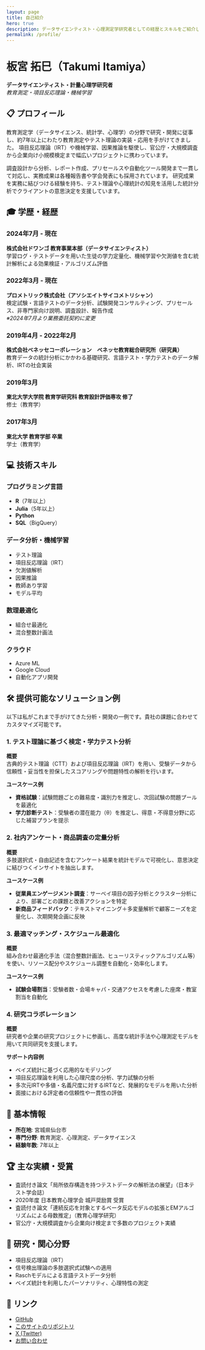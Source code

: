 ```yaml
---
layout: page
title: 自己紹介
hero: true
description: データサイエンティスト・心理測定学研究者としての経歴とスキルをご紹介します。
permalink: /profile/
---
```


# 板宮 拓巳（Takumi Itamiya）

**データサイエンティスト・計量心理学研究者**  
*教育測定・項目反応理論・機械学習*

## 📋 プロフィール

教育測定学（データサイエンス、統計学、心理学）の分野で研究・開発に従事し、約7年以上にわたり教育測定やテスト理論の実装・応用を手がけてきました。
項目反応理論（IRT）や機械学習、因果推論を駆使し、官公庁・大規模調査から企業向け小規模検定まで幅広いプロジェクトに携わっています。

調査設計から分析、レポート作成、プリセールスや自動化ツール開発まで一貫して対応し、実務成果は各種報告書や学会発表にも採用されています。
研究成果を実務に結びつける経験を持ち、テスト理論や心理統計の知見を活用した統計分析でクライアントの意思決定を支援しています。

## 🎓 学歴・経歴

### 2024年7月 - 現在
**株式会社ドワンゴ 教育事業本部（データサイエンティスト）**  
学習ログ・テストデータを用いた生徒の学力定量化、機械学習や欠測値を含む統計解析による効果検証・アルゴリズム評価

### 2022年3月 - 現在
**プロメトリック株式会社（アソシエイトサイコメトリシャン）**  
検定試験・言語テストのデータ分析、試験開発コンサルティング、プリセールス、非専門家向け説明、調査設計、報告作成  
*※2024年7月より業務委託契約に変更*

### 2019年4月 - 2022年2月
**株式会社ベネッセコーポレーション　ベネッセ教育総合研究所（研究員）**  
教育データの統計分析にかかわる基礎研究、言語テスト・学力テストのデータ解析、IRTの社会実装

### 2019年3月
**東北大学大学院 教育学研究科 教育設計評価専攻 修了**  
修士（教育学）

### 2017年3月
**東北大学 教育学部 卒業**  
学士（教育学）

## 💻 技術スキル

### プログラミング言語
- **R**（7年以上）
- **Julia**（5年以上）  
- **Python**
- **SQL**（BigQuery）

### データ分析・機械学習
- テスト理論
- 項目反応理論（IRT）
- 欠測値解析
- 因果推論
- 教師あり学習
- モデル平均

### 数理最適化
- 組合せ最適化
- 混合整数計画法

### クラウド
- Azure ML
- Google Cloud
- 自動化アプリ開発

## 🛠️ 提供可能なソリューション例

以下は私がこれまで手がけてきた分析・開発の一例です。貴社の課題に合わせてカスタマイズ可能です。

### 1. テスト理論に基づく検定・学力テスト分析

**概要**  
古典的テスト理論（CTT）および項目反応理論（IRT）を用い、受験データから信頼性・妥当性を担保したスコアリングや問題特性の解析を行います。

**ユースケース例**
- **資格試験**：試験問題ごとの難易度・識別力を推定し、次回試験の問題プールを最適化
- **学力診断テスト**：受験者の潜在能力（θ）を推定し、得意・不得意分野に応じた補習プランを提示

### 2. 社内アンケート・商品調査の定量分析

**概要**  
多肢選択式・自由記述を含むアンケート結果を統計モデルで可視化し、意思決定に結びつくインサイトを抽出します。

**ユースケース例**
- **従業員エンゲージメント調査**：サーベイ項目の因子分析とクラスター分析により、部署ごとの課題と改善アクションを特定
- **新商品フィードバック**：テキストマイニング＋多変量解析で顧客ニーズを定量化し、次期開発企画に反映

### 3. 最適マッチング・スケジュール最適化

**概要**  
組み合わせ最適化手法（混合整数計画法、ヒューリスティックアルゴリズム等）を使い、リソース配分やスケジュール調整を自動化・効率化します。

**ユースケース例**
- **試験会場割当**：受験者数・会場キャパ・交通アクセスを考慮した座席・教室割当を自動化

### 4. 研究コラボレーション

**概要**  
研究者や企業の研究プロジェクトに参画し、高度な統計手法や心理測定モデルを用いて共同研究を支援します。

**サポート内容例**
- ベイズ統計に基づく応用的なモデリング
- 項目反応理論を利用した心理尺度の分析、学力試験の分析
- 多次元IRTや多値・名義尺度に対するIRTなど、発展的なモデルを用いた分析
- 面接における評定者の信頼性や一貫性の評価

## 📍 基本情報

- **所在地**: 宮城県仙台市
- **専門分野**: 教育測定、心理測定、データサイエンス
- **経験年数**: 7年以上

## 🏆 主な実績・受賞

- 査読付き論文「局所依存構造を持つテストデータの解析法の展望」（日本テスト学会誌）
- 2020年度 日本教育心理学会 城戸奨励賞 受賞
- 査読付き論文「連続反応を対象とするベータ反応モデルの拡張とEMアルゴリズムによる母数推定」（教育心理学研究）
- 官公庁・大規模調査から企業向け検定まで多数のプロジェクト実績

## 🔬 研究・関心分野

- 項目反応理論（IRT）
- 信号検出理論の多肢選択式試験への適用
- Raschモデルによる言語テストデータ分析
- ベイズ統計を利用したパーソナリティ、心理特性の測定

## 🔗 リンク

- [GitHub](https://github.com/takuizum)
- [このサイトのリポジトリ](https://github.com/takuizum/takuizum.github.io)
- [X (Twitter)](https://twitter.com/takuizum)
- [お問い合わせ](mailto:sep10.taku.izum@gmail.com)
